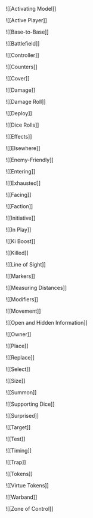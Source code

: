 ![[Activating Model]]

![[Active Player]]

![[Base-to-Base]]

![[Battlefield]]

![[Controller]]

![[Counters]]

![[Cover]]

![[Damage]]

![[Damage Roll]]

![[Deploy]]

![[Dice Rolls]]

![[Effects]]

![[Elsewhere]]

![[Enemy-Friendly]]

![[Entering]]

![[Exhausted]]

![[Facing]]

![[Faction]]

![[Initiative]]

![[In Play]]

![[Ki Boost]]

![[Killed]]

![[Line of Sight]]

![[Markers]]

![[Measuring Distances]]

![[Modifiers]]

![[Movement]]

![[Open and Hidden Information]]

![[Owner]]

![[Place]]

![[Replace]]

![[Select]]

![[Size]]

![[Summon]]

![[Supporting Dice]]

![[Surprised]]

![[Target]]

![[Test]]

![[Timing]]

![[Trap]]

![[Tokens]]

![[Virtue Tokens]]

![[Warband]]

![[Zone of Control]]

